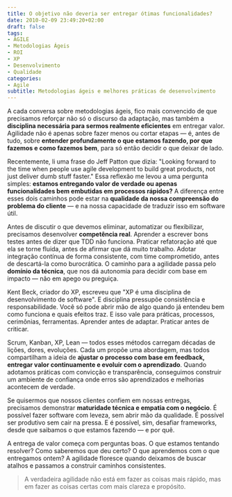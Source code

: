 ```yaml
---
title: O objetivo não deveria ser entregar ótimas funcionalidades?
date: 2010-02-09 23:49:20+02:00
draft: false
tags:
- AGILE
- Metodologias Ágeis
- ROI
- XP
- Desenvolvimento
- Qualidade
categories:
- Agile
subtitle: Metodologias ágeis e melhores práticas de desenvolvimento
---
```


A cada conversa sobre metodologias ágeis, fico mais convencido de que precisamos reforçar não só o discurso da adaptação, mas também a **disciplina necessária para sermos realmente eficientes** em entregar valor. Agilidade não é apenas sobre fazer menos ou cortar etapas — é, antes de tudo, sobre **entender profundamente o que estamos fazendo, por que fazemos e como fazemos bem**, para só então decidir o que deixar de lado.

Recentemente, li uma frase do Jeff Patton que dizia: "Looking forward to the time when people use agile development to build great products, not just deliver dumb stuff faster." Essa reflexão me levou a uma pergunta simples: **estamos entregando valor de verdade ou apenas funcionalidades bem embutidas em processos rápidos?** A diferença entre esses dois caminhos pode estar na **qualidade da nossa compreensão do problema do cliente** — e na nossa capacidade de traduzir isso em software útil.

Antes de discutir o que devemos eliminar, automatizar ou flexibilizar, precisamos desenvolver **competência real**. Aprender a escrever bons testes antes de dizer que TDD não funciona. Praticar refatoração até que ela se torne fluida, antes de afirmar que dá muito trabalho. Adotar integração contínua de forma consistente, com time comprometido, antes de descartá-la como burocrática. O caminho para a agilidade passa pelo **domínio da técnica**, que nos dá autonomia para decidir com base em impacto — não em apego ou preguiça.

Kent Beck, criador do XP, escreveu que "XP é uma disciplina de desenvolvimento de software". E disciplina pressupõe consistência e responsabilidade. Você só pode abrir mão de algo quando já entendeu bem como funciona e quais efeitos traz. E isso vale para práticas, processos, cerimônias, ferramentas. Aprender antes de adaptar. Praticar antes de criticar.

Scrum, Kanban, XP, Lean — todos esses métodos carregam décadas de lições, dores, evoluções. Cada um propõe uma abordagem, mas todos compartilham a ideia de **ajustar o processo com base em feedback, entregar valor continuamente e evoluir com o aprendizado**. Quando adotamos práticas com convicção e transparência, conseguimos construir um ambiente de confiança onde erros são aprendizados e melhorias acontecem de verdade.

Se quisermos que nossos clientes confiem em nossas entregas, precisamos demonstrar **maturidade técnica e empatia com o negócio**. É possível fazer software com leveza, sem abrir mão da qualidade. É possível ser produtivo sem cair na pressa. E é possível, sim, desafiar frameworks, desde que saibamos o que estamos fazendo — e por quê.

A entrega de valor começa com perguntas boas. O que estamos tentando resolver? Como saberemos que deu certo? O que aprendemos com o que entregamos ontem? A agilidade floresce quando deixamos de buscar atalhos e passamos a construir caminhos consistentes.

> A verdadeira agilidade não está em fazer as coisas mais rápido, mas em fazer as coisas certas com mais clareza e propósito.
